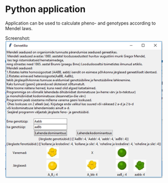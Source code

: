 # Python application
Application can be used to calculate pheno- and genotypes according to Mendel laws. 

Screenshot:
![picture](screenshot.PNG)
